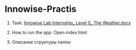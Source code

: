 # Innowise-Practis
1. Task:
[Innowise Lab Internship_ Level 0_ The Weather.docx](https://github.com/Sarane001/Innowise-Practis/files/8524176/Innowise.Lab.Internship_.Level.0_.The.Weather.docx)

2. How to run the app:
Open index.html

3. Описание структуры папок:
